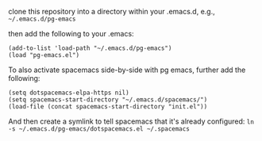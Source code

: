 clone this repository into a directory within your .emacs.d, e.g., `~/.emacs.d/pg-emacs`

then add the following to your .emacs:

```
(add-to-list 'load-path "~/.emacs.d/pg-emacs")
(load "pg-emacs.el")
```

To also activate spacemacs side-by-side with pg emacs, further add the following:
```
(setq dotspacemacs-elpa-https nil)
(setq spacemacs-start-directory "~/.emacs.d/spacemacs/")
(load-file (concat spacemacs-start-directory "init.el"))
```

And then create a symlink to tell spacemacs that it's already configured: `ln -s ~/.emacs.d/pg-emacs/dotspacemacs.el ~/.spacemacs`

